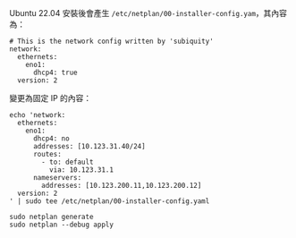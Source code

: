 Ubuntu 22.04 安裝後會產生 `/etc/netplan/00-installer-config.yam`，其內容為：

```
# This is the network config written by 'subiquity'
network:
  ethernets:
    eno1:
      dhcp4: true
  version: 2
```

變更為固定 IP 的內容：

```
echo 'network:
  ethernets:
    eno1:
      dhcp4: no
      addresses: [10.123.31.40/24]
      routes:
        - to: default
          via: 10.123.31.1
      nameservers:
        addresses: [10.123.200.11,10.123.200.12]
  version: 2
' | sudo tee /etc/netplan/00-installer-config.yaml
```

```
sudo netplan generate
sudo netplan --debug apply
```
